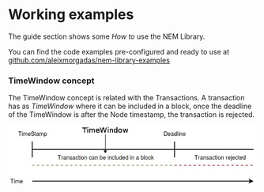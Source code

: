 # Working examples

The guide section shows some *How to* use the NEM Library. 

You can find the code examples pre-configured and ready to use at [github.com/aleixmorgadas/nem-library-examples](https://github.com/aleixmorgadas/nem-library-examples)

### TimeWindow concept

The TimeWindow concept is related with the Transactions. A transaction has as *TimeWindow* where it can be included in a block,
once the deadline of the TimeWindow is after the Node timestamp, the transaction is rejected.

![TimeWindow](../img/TimeWindow.png)